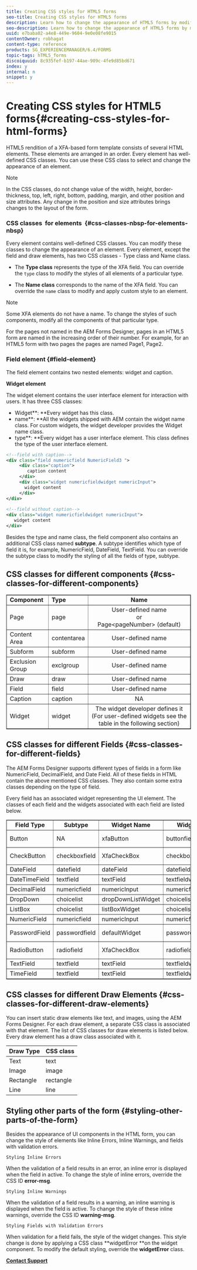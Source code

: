 ```yaml
---
title: Creating CSS styles for HTML5 forms
seo-title: Creating CSS styles for HTML5 forms
description: Learn how to change the appearance of HTML5 forms by modifying the CSS class associated with the HTML form element. 
seo-description: Learn how to change the appearance of HTML5 forms by modifying the CSS class associated with the HTML form element. 
uuid: e7baba02-a4e8-449e-9604-9e0e08fe9015
contentOwner: robhagat
content-type: reference
products: SG_EXPERIENCEMANAGER/6.4/FORMS
topic-tags: hTML5_forms
discoiquuid: 8c935fef-b197-44ae-909c-4fe9d85bd671
index: y
internal: n
snippet: y
---
```


# Creating CSS styles for HTML5 forms{#creating-css-styles-for-html-forms}

HTML5 rendition of a XFA-based form template consists of several HTML elements. These elements are arranged in an order. Every element has well-defined CSS classes. You can use these CSS class to select and change the appearance of an element.

>[!NOTE]
>
>In the CSS classes, do not change value of the width, height, border-thickness, top, left, right, bottom, padding, margin, and other position and size attributes. Any change in the position and size attributes brings changes to the layout of the form.

### CSS classes&nbsp; for elements&nbsp; {#css-classes-nbsp-for-elements-nbsp}

Every element contains well-defined CSS classes. You can modify these classes to change the appearance of an element. Every element, except the field and draw elements, has two CSS classes - Type class and Name class.

* The **Type class** represents the type of the XFA field. You can override the `type` class to modify the styles of all elements of a particular type.

* The **Name class** corresponds to the name of the XFA field. You can override the `name` class to modify and apply custom style to an element.

>[!NOTE]
>
>Some XFA elements do not have a name. To change the styles of such components, modify all the components of that particular type.

For the pages not named in the AEM Forms Designer, pages in an HTML5 form are named in the increasing order of their number. For example, for an HTML5 form with two pages the pages are named Page1, Page2.

### Field element {#field-element}

The field element contains two nested elements: widget and caption.

**Widget element**

The widget element contains the user interface element for interaction with users. It has three CSS classes:

* Widget**: **Every widget has this class.
* name**: **All the widgets shipped with AEM contain the widget name class. For custom widgets, the widget developer provides the Widget name class.
* type**: **Every widget has a user interface element. This class defines the type of the user interface element.

```xml
<!--field with caption-->
<div class="field numericfield NumericField3 ">
     <div class="caption">
        caption content
     </div>
     <div class="widget numericfieldwidget numericInput">
       widget content
     </div>
</div>
 
<!--field without caption-->
<div class="widget numericfieldwidget numericInput">
   widget content
</div>
```

Besides the type and name class, the field component also contains an additional CSS class named **subtype**. A subtype identifies which type of field it is, for example, NumericField, DateField, TextField. You can override the subtype class to modify the styling of all the fields of type, subtype.

## CSS classes for different components {#css-classes-for-different-components}

<table border="1" cellpadding="1" cellspacing="0" width="100%"> 
 <tbody> 
  <tr> 
   <td><strong>Component</strong></td> 
   <td><strong>Type</strong></td> 
   <td style="text-align: center;"><strong>Name</strong></td> 
  </tr> 
  <tr> 
   <td>Page</td> 
   <td>page</td> 
   <td style="text-align: center;">User-defined name<br /> or<br /> Page&lt;pageNumber&gt; (default)</td> 
  </tr> 
  <tr> 
   <td>Content Area</td> 
   <td>contentarea</td> 
   <td style="text-align: center;">User-defined name</td> 
  </tr> 
  <tr> 
   <td>Subform</td> 
   <td>subform</td> 
   <td style="text-align: center;">User-defined name</td> 
  </tr> 
  <tr> 
   <td>Exclusion Group</td> 
   <td>exclgroup</td> 
   <td style="text-align: center;">User-defined name</td> 
  </tr> 
  <tr> 
   <td>Draw</td> 
   <td>draw</td> 
   <td style="text-align: center;">User-defined name</td> 
  </tr> 
  <tr> 
   <td>Field</td> 
   <td>field</td> 
   <td style="text-align: center;">User-defined name</td> 
  </tr> 
  <tr> 
   <td>Caption</td> 
   <td>caption</td> 
   <td style="text-align: center;">NA</td> 
  </tr> 
  <tr> 
   <td>Widget</td> 
   <td>widget</td> 
   <td style="text-align: center;">The widget developer defines it (For user-defined widgets see the table in the following section)</td> 
  </tr> 
 </tbody> 
</table>

## CSS classes for different Fields {#css-classes-for-different-fields}

The AEM Forms Designer supports different types of fields in a form like NumericField, DecimalField, and Date Field. All of these fields in HTML contain the above mentioned CSS classes. They also contain some extra classes depending on the type of field.

Every field has an associated widget representing the UI element. The classes of each field and the widgets associated with each field are listed below.

<table border="1" cellpadding="1" cellspacing="0" width="100%"> 
 <tbody> 
  <tr> 
   <td style="text-align: center;"><strong>Field Type</strong></td> 
   <td style="text-align: center;"><strong>Subtype</strong></td> 
   <td style="text-align: center;"><strong>Widget Name</strong></td> 
   <td style="text-align: center;"><strong>Widget Type</strong></td> 
   <td style="text-align: center;"><strong>HTML UI Tag</strong></td> 
  </tr> 
  <tr> 
   <td>Button<br type="_moz" /> </td> 
   <td>NA</td> 
   <td>xfaButton<br type="_moz" /> </td> 
   <td>buttonfieldwidget<br type="_moz" /> </td> 
   <td>input type=button<br type="_moz" /> </td> 
  </tr> 
  <tr> 
   <td>CheckButton<br type="_moz" /> </td> 
   <td>checkboxfield<br /> </td> 
   <td>XfaCheckBox<br type="_moz" /> </td> 
   <td>checkboxfieldwidget<br type="_moz" /> </td> 
   <td>input type=checkbox<br type="_moz" /> </td> 
  </tr> 
  <tr> 
   <td>DateField<br type="_moz" /> </td> 
   <td>datefield<br type="_moz" /> </td> 
   <td>dateField<br type="_moz" /> </td> 
   <td>datefieldwidget<br type="_moz" /> </td> 
   <td>input type=text<br type="_moz" /> </td> 
  </tr> 
  <tr> 
   <td>DateTimeField<br type="_moz" /> </td> 
   <td>textfield<br type="_moz" /> </td> 
   <td>textField<br type="_moz" /> </td> 
   <td>textfieldwidget</td> 
   <td>input type=text<br type="_moz" /> </td> 
  </tr> 
  <tr> 
   <td>DecimalField<br type="_moz" /> </td> 
   <td>numericfield<br type="_moz" /> </td> 
   <td>numericInput<br type="_moz" /> </td> 
   <td>numericfieldwidget<br type="_moz" /> </td> 
   <td>input type=text<br type="_moz" /> </td> 
  </tr> 
  <tr> 
   <td>DropDown<br type="_moz" /> </td> 
   <td>choicelist<br type="_moz" /> </td> 
   <td>dropDownListWidget<br type="_moz" /> </td> 
   <td>choicelistwidget<br type="_moz" /> </td> 
   <td>select</td> 
  </tr> 
  <tr> 
   <td>ListBox<br type="_moz" /> </td> 
   <td>choicelist<br type="_moz" /> </td> 
   <td>listBoxWidget<br type="_moz" /> </td> 
   <td>choicelistwidget<br type="_moz" /> </td> 
   <td>ol</td> 
  </tr> 
  <tr> 
   <td>NumericField<br type="_moz" /> </td> 
   <td>numericfield<br type="_moz" /> </td> 
   <td>numericInput<br type="_moz" /> </td> 
   <td>numericfieldwidget<br type="_moz" /> </td> 
   <td>input type=text<br type="_moz" /> </td> 
  </tr> 
  <tr> 
   <td>PasswordField<br type="_moz" /> </td> 
   <td>passwordfield<br type="_moz" /> </td> 
   <td>defaultWidget<br type="_moz" /> </td> 
   <td>passwordfieldwidget<br type="_moz" /> </td> 
   <td>input type=password<br type="_moz" /> </td> 
  </tr> 
  <tr> 
   <td>RadioButton<br type="_moz" /> </td> 
   <td>radiofield<br type="_moz" /> </td> 
   <td>XfaCheckBox<br type="_moz" /> </td> 
   <td>radiofieldwidget<br type="_moz" /> </td> 
   <td>input type=radio<br type="_moz" /> </td> 
  </tr> 
  <tr> 
   <td>TextField<br type="_moz" /> </td> 
   <td>textfield<br type="_moz" /> </td> 
   <td>textField<br type="_moz" /> </td> 
   <td>textfieldwidget<br type="_moz" /> </td> 
   <td>input type=text<br type="_moz" /> </td> 
  </tr> 
  <tr> 
   <td>TimeField<br type="_moz" /> </td> 
   <td>textfield<br type="_moz" /> </td> 
   <td>textField<br type="_moz" /> </td> 
   <td>textfieldwidget<br type="_moz" /> </td> 
   <td>input type=text<br type="_moz" /> </td> 
  </tr> 
 </tbody> 
</table>

## CSS classes for different Draw Elements {#css-classes-for-different-draw-elements}

You can insert static draw elements like text, and images, using the AEM Forms Designer. For each draw element, a separate CSS class is associated with that element. The list of CSS classes for draw elements is listed below. Every draw element has a draw class associated with it.

| **Draw Type** |**CSS class** |
|---|---|
| Text |text |
| Image |image |
| Rectangle |rectangle |
| Line |line |

## Styling other parts of the form {#styling-other-parts-of-the-form}

Besides the appearance of UI components in the HTML form, you can change the style of elements like Inline Errors, Inline Warnings, and fields with validation errors.

`Styling Inline Errors`

When the validation of a field results in an error, an inline error is displayed when the field in active. To change the style of inline errors, override the CSS ID **error-msg**.

`Styling Inline Warnings`

When the validation of a field results in a warning, an inline warning is displayed when the field is active. To change the style of these inline warnings, override the CSS ID **warning-msg**.

`Styling Fields with Validation Errors`

When validation for a field fails, the style of the widget changes. This style change is done by applying a CSS class **widgetError **on the widget component. To modify the default styling, override the **widgetError** class.

[**Contact Support**](https://www.adobe.com/account/sign-in.supportportal.html)

<!--
<related-links>
<a href="../../forms/using/introduction-widgets.md">Appearance framework for adaptive and HTML5 forms</a>
<a href="../../forms/using/custom-profile.md">Creating custom profiles for HTML5 forms</a>
<a href="../../forms/using/custom-widgets.md">Custom Widgets for HTML5 forms</a>
<a href="../../forms/using/form-bridge-apis.md">Form Bridge for HTML5 forms</a>
<a href="../../forms/using/integrate-form-bridge-forms-portal.md">Integrating form bridge with forms portal</a>
<a href="../../forms/using/css-styles.md">Changing default styles of HTML5 forms</a>
</related-links>
-->


